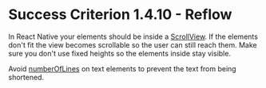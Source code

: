 # Success Criterion 1.4.10 - Reflow

In React Native your elements should be inside a [ScrollView](https://reactnative.dev/docs/scrollview). If the elements don't fit the view becomes scrollable so the user can still reach them. Make sure you don't use fixed heights so the elements inside stay visible.

Avoid [numberOfLines](https://reactnative.dev/docs/text#numberoflines) on text elements to prevent the text from being shortened.